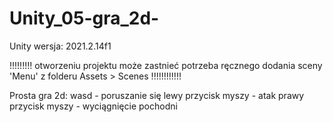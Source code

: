 # Unity_05-gra_2d-
Unity wersja: 2021.2.14f1

!!!!!!!!! otworzeniu projektu może zastnieć potrzeba ręcznego dodania sceny 'Menu' z folderu Assets > Scenes !!!!!!!!!!!!

Prosta gra 2d:
wasd - poruszanie się
lewy przycisk myszy - atak
prawy przycisk myszy - wyciągnięcie pochodni

